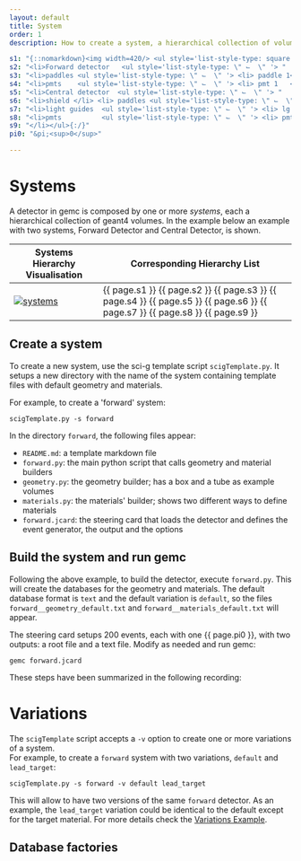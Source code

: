 ```yaml
---
layout: default
title: System
order: 1
description: How to create a system, a hierarchical collection of volumes.

s1: "{::nomarkdown}<img width=420/> <ul style='list-style-type: square'>"
s2: "<li>Forward detector   <ul style='list-style-type: \" ⌙ ︎ \" '> "
s3: "<li>paddles <ul style='list-style-type: \" ⌙ ︎ \" '> <li> paddle 1</li> <li> ... </li> </ul> </li>  "
s4: "<li>pmts    <ul style='list-style-type: \" ⌙ ︎ \" '> <li> pmt 1   </li> <li> ... </li> </ul> </li> </ul> </li>"
s5: "<li>Central detector  <ul style='list-style-type: \" ⌙ ︎ \" '> "
s6: "<li>shield </li> <li> paddles <ul style='list-style-type: \" ⌙ ︎ \" '>  "
s7: "<li>light guides  <ul style='list-style-type: \" ⌙ ︎ \" '> <li> lg 1   </li> <li> ... </li> </ul> </li> "
s8: "<li>pmts          <ul style='list-style-type: \" ⌙ ︎ \" '> <li> pmt 1  </li> <li> ... </li> </ul> </li> </ul> </li>"
s9: "</li></ul>{:/}"
pi0: "&pi;<sup>0</sup>"

---
```


# Systems


A detector in gemc is composed by one or more *systems*, each a hierarchical collection of geant4 volumes. 
In the example below an example with two systems, Forward Detector and Central Detector, is shown.


| Systems Hierarchy Visualisation       | Corresponding Hierarchy List                                                                                                  |
|---------------------------------------|-------------------------------------------------------------------------------------------------------------------------------|
| [![systems]](../documentation/system) | {{ page.s1 }} {{ page.s2 }} {{ page.s3 }} {{ page.s4 }} {{ page.s5 }} {{ page.s6 }} {{ page.s7 }} {{ page.s8 }} {{ page.s9 }} |

## Create a system

To create a new system, use the sci-g template script `scigTemplate.py`. It setups a new directory 
with the name of the system containing template files with default geometry and materials. 

For example, to create a 'forward' system:

``` 
scigTemplate.py -s forward
```

In the directory `forward`, the following files appear:

- `README.md`:  a template markdown file   
- `forward.py`: the main python script that calls geometry and material builders    
- `geometry.py`: the geometry builder; has a box and a tube as example volumes
- `materials.py`: the materials' builder; shows two different ways to define materials
- `forward.jcard`: the steering card that loads the detector and defines the event generator, the output and the options

## Build the system and run gemc

Following the above example, to build the detector, execute `forward.py`.  This will create the databases for the geometry and materials. The default 
database format is `text` and the default variation is `default`, so the files 
`forward__geometry_default.txt` and `forward__materials_default.txt` will appear.

The steering card setups 200 events, each with one {{ page.pi0 }}, with two outputs: a root file and a text file. Modify as 
needed and run gemc:

```
gemc forward.jcard
```

These steps have been summarized in the following recording:

<script async id="asciicast-1wDOXfYmQKs53O31nOIlIDLda" src="https://asciinema.org/a/1wDOXfYmQKs53O31nOIlIDLda.js" data-autoplay="true" data-loop="true"></script>        
			 
                   
# Variations

The `scigTemplate` script accepts a `-v` option to create one or more variations of a system.  
For example, to create a `forward` system with two variations, `default` and `lead_target`:

```
scigTemplate.py -s forward -v default lead_target
```
This will allow to have two versions of the same `forward` detector. As an example, the `lead_target` variation could be identical
to the default except for the target material. For more details check the [Variations Example](https://github.com/maureeungaro/sci-g/tree/main/examples/variations).





  ## Database factories		
    



<br/>

[systems]: /home/assets/images/systems.png
